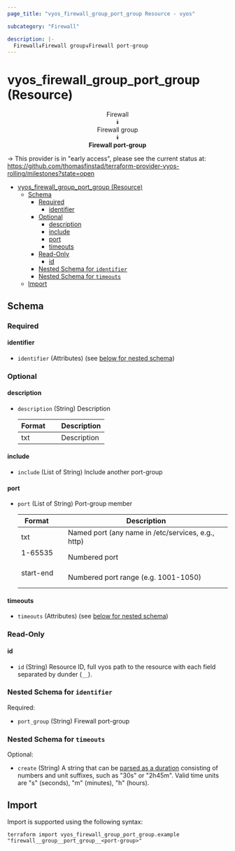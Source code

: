 ```yaml
---
page_title: "vyos_firewall_group_port_group Resource - vyos"

subcategory: "Firewall"

description: |-
  Firewall⯯Firewall group⯯Firewall port-group
---
```


# vyos_firewall_group_port_group (Resource)
<center>

Firewall  
⯯  
Firewall group  
⯯  
**Firewall port-group**


</center>

-> This provider is in "early access", please see the current status at: https://github.com/thomasfinstad/terraform-provider-vyos-rolling/milestones?state=open

<!--TOC-->

- [vyos_firewall_group_port_group (Resource)](#vyos_firewall_group_port_group-resource)
  - [Schema](#schema)
    - [Required](#required)
      - [identifier](#identifier)
    - [Optional](#optional)
      - [description](#description)
      - [include](#include)
      - [port](#port)
      - [timeouts](#timeouts)
    - [Read-Only](#read-only)
      - [id](#id)
    - [Nested Schema for `identifier`](#nested-schema-for-identifier)
    - [Nested Schema for `timeouts`](#nested-schema-for-timeouts)
  - [Import](#import)

<!--TOC-->

<!-- schema generated by tfplugindocs -->
## Schema

### Required

#### identifier
- `identifier` (Attributes) (see [below for nested schema](#nestedatt--identifier))

### Optional

#### description
- `description` (String) Description

    |  Format  &emsp;|  Description  |
    |----------|---------------|
    |  txt     &emsp;|  Description  |
#### include
- `include` (List of String) Include another port-group
#### port
- `port` (List of String) Port-group member

    |  Format     &emsp;|  Description                                         |
    |-------------|------------------------------------------------------|
    |  txt        &emsp;|  Named port (any name in /etc/services, e.g., http)  |
    |  1-65535    &emsp;|  Numbered port                                       |
    |  start-end  &emsp;|  Numbered port range (e.g. 1001-1050)                |
#### timeouts
- `timeouts` (Attributes) (see [below for nested schema](#nestedatt--timeouts))

### Read-Only

#### id
- `id` (String) Resource ID, full vyos path to the resource with each field separated by dunder (`__`).

<a id="nestedatt--identifier"></a>
### Nested Schema for `identifier`

Required:

- `port_group` (String) Firewall port-group


<a id="nestedatt--timeouts"></a>
### Nested Schema for `timeouts`

Optional:

- `create` (String) A string that can be [parsed as a duration](https://pkg.go.dev/time#ParseDuration) consisting of numbers and unit suffixes, such as &#34;30s&#34; or &#34;2h45m&#34;. Valid time units are &#34;s&#34; (seconds), &#34;m&#34; (minutes), &#34;h&#34; (hours).

## Import

Import is supported using the following syntax:

```shell
terraform import vyos_firewall_group_port_group.example "firewall__group__port_group__<port-group>"
```
